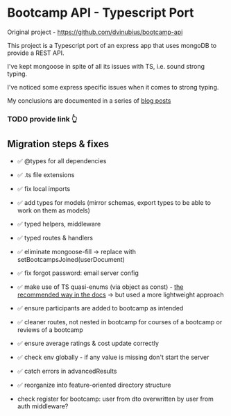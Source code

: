# Bootcamp API - Typescript Port

Original project - https://github.com/dvinubius/bootcamp-api

This project is a Typescript port of an express app that uses mongoDB to provide a REST API.

I've kept mongoose in spite of all its issues with TS, i.e. sound strong typing.

I've noticed some express specific issues when it comes to strong typing.

My conclusions are documented in a series of [blog posts](https://medium.com)

### TODO provide link 👆

## Migration steps & fixes

- ✅ @types for all dependencies
- ✅ .ts file extensions
- ✅ fix local imports
- ✅ add types for models (mirror schemas, export types to be able to work on them as models)
- ✅ typed helpers, middleware
- ✅ typed routes & handlers
- ✅ eliminate mongoose-fill -> replace with setBootcampsJoined(userDocument)
- ✅ fix forgot password: email server config
- ✅ make use of TS quasi-enums (via object as const) - [the recommended way in the docs](https://www.typescriptlang.org/docs/handbook/enums.html#objects-vs-enums) -> but used a more lightweight approach
- ✅ ensure participants are added to bootcamp as intended
- ✅ cleaner routes, not nested in bootcamp for courses of a bootcamp or reviews of a bootcamp
- ✅ ensure average ratings & cost update correctly
- ✅ check env globally - if any value is missing don't start the server
- ✅ catch errors in advancedResults
- ✅ reorganize into feature-oriented directory structure

- check register for bootcamp: user from dto overwritten by user from auth middleware?
